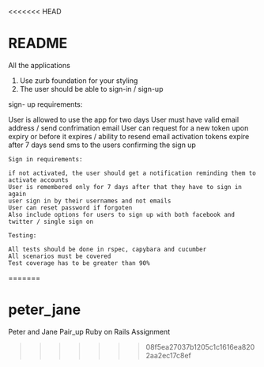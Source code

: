 <<<<<<< HEAD
# README
All the applications
1.  Use zurb foundation for your styling
2.  The user should be able to sign-in / sign-up

sign- up requirements:

User is allowed to use the app for two days
 User must have valid email address /  send confrimation email
  User can request for a new token upon expiry or before it expires / ability to resend email
   activation tokens expire after 7 days
    send sms to the users confirming the sign up

    Sign in requirements:

    if not activated, the user should get a notification reminding them to activate accounts
    User is remembered only for 7 days after that they have to sign in again
    user sign in by their usernames and not emails
    User can reset password if forgoten
    Also include options for users to sign up with both facebook and twitter / single sign on

    Testing:

    All tests should be done in rspec, capybara and cucumber
    All scenarios must be covered
    Test coverage has to be greater than 90%

=======
# peter_jane
Peter and Jane Pair_up Ruby on Rails Assignment
>>>>>>> 08f5ea27037b1205c1c1616ea8202aa2ec17c8ef
